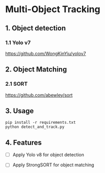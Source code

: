 # Multi-Object Tracking

## 1. Object detection
### 1.1 Yolo v7
https://github.com/WongKinYiu/yolov7


## 2. Object Matching
### 2.1 SORT
https://github.com/abewley/sort

## 3. Usage
```
pip install -r requirements.txt
python detect_and_track.py
```



## 4. Features
- [ ] Apply Yolo v8 for object detection
- [ ] Apply StrongSORT for object matching

